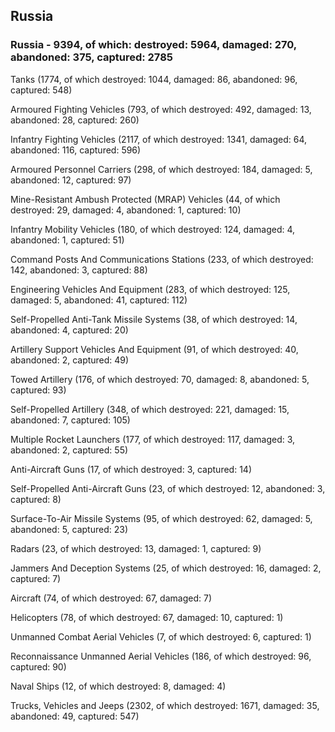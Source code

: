 
 
 ## Russia
 
 ### Russia - 9394, of which: destroyed: 5964, damaged: 270, abandoned: 375, captured: 2785

 

 

 Tanks (1774, of which destroyed: 1044, damaged: 86, abandoned: 96, captured: 548)

 Armoured Fighting Vehicles (793, of which destroyed: 492, damaged: 13, abandoned: 28, captured: 260)

 Infantry Fighting Vehicles (2117, of which destroyed: 1341, damaged: 64, abandoned: 116, captured: 596)

 Armoured Personnel Carriers (298, of which destroyed: 184, damaged: 5, abandoned: 12, captured: 97)

 Mine-Resistant Ambush Protected (MRAP) Vehicles (44, of which destroyed: 29, damaged: 4, abandoned: 1, captured: 10)

 Infantry Mobility Vehicles (180, of which destroyed: 124, damaged: 4, abandoned: 1, captured: 51)

 Command Posts And Communications Stations (233, of which destroyed: 142, abandoned: 3, captured: 88)

 Engineering Vehicles And Equipment (283, of which destroyed: 125, damaged: 5, abandoned: 41, captured: 112)

 Self-Propelled Anti-Tank Missile Systems (38, of which destroyed: 14, abandoned: 4, captured: 20)

 Artillery Support Vehicles And Equipment (91, of which destroyed: 40, abandoned: 2, captured: 49)

 Towed Artillery (176, of which destroyed: 70, damaged: 8, abandoned: 5, captured: 93)

 Self-Propelled Artillery (348, of which destroyed: 221, damaged: 15, abandoned: 7, captured: 105)

 Multiple Rocket Launchers (177, of which destroyed: 117, damaged: 3, abandoned: 2, captured: 55)

 Anti-Aircraft Guns (17, of which destroyed: 3, captured: 14)

 Self-Propelled Anti-Aircraft Guns (23, of which destroyed: 12, abandoned: 3, captured: 8)

 Surface-To-Air Missile Systems (95, of which destroyed: 62, damaged: 5, abandoned: 5, captured: 23)

 Radars (23, of which destroyed: 13, damaged: 1, captured: 9)

 Jammers And Deception Systems (25, of which destroyed: 16, damaged: 2, captured: 7)

 Aircraft (74, of which destroyed: 67, damaged: 7)

 Helicopters (78, of which destroyed: 67, damaged: 10, captured: 1)

 Unmanned Combat Aerial Vehicles (7, of which destroyed: 6, captured: 1)

 Reconnaissance Unmanned Aerial Vehicles (186, of which destroyed: 96, captured: 90)

 Naval Ships (12, of which destroyed: 8, damaged: 4)

 Trucks, Vehicles and Jeeps (2302, of which destroyed: 1671, damaged: 35, abandoned: 49, captured: 547)

